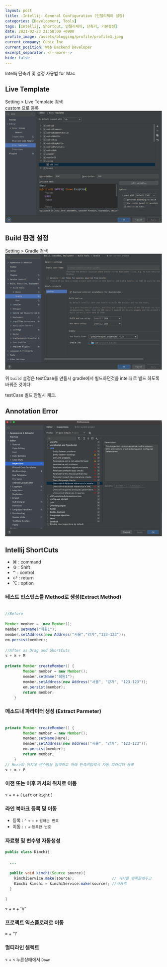 ```yaml
---
layout: post
title: -Intellij- General Configuration (인텔리제이 설정)
categories: [Development, Tools]
tags: [Intellij, Shortcut, 인텔리제이, 단축키, 기본설정]
date: 2021-02-23 21:58:00 +0900
profile_image: /assets/blogging/profile/profile3.jpeg
current_company: Cubic Inc
current_position: Web Backend Developer
excerpt_separator: <!--more-->
hide: false
---
```

Intellij 단축키 및 설정 사용법 for Mac
<!--more-->

##  Live Template
Setting > Live Template 검색  
custom 으로 등록  
![Live Template 설정](https://raw.githubusercontent.com/taechnique/study-note/main/src/assets/blogging/intellij/intellij1.png)

## Build 환경 설정
Setting > Gradle 검색  
![Gradle 빌드 설정](https://raw.githubusercontent.com/taechnique/study-note/main/src/assets/blogging/intellij/intellij2.png)

위 `build` 설정은 testCase를 만들시 gradle에서 빌드하던것을 intellij 로 빌드 하도록 바꿔준 것이다.

testCase 빌드 안될시 체크.

## Annotation Error
![AnnotationError](https://raw.githubusercontent.com/taechnique/study-note/main/src/assets/blogging/intellij/tableAnnotationError.png)

## Intellij ShortCuts

- ⌘ : command
- ⇧ : Shift
- ⌃ : control
- ↩ : return
- ⌥ : option

### 테스트 인스턴스를 Method로 생성(Extract Method)

```java

//Before

Member member =  new Member();
member.setName("회원1");
member.setAddress(new Address("서울","강가","123-123"));
em.persist(member);

//After as Drag and ShortCuts
⌥ + ⌘ + M

private Member createMember() {
        Member member = new Member();
        member.setName("회원1");
        member.setAddress(new Address("서울", "강가", "123-123"));
        em.persist(member);
        return member;
    }
```  

### 메소드내 파라미터 생성 (Extract Parmeter)

```java

private Member createMember() {
        Member member = new Member();
        member.setName(Here);
        member.setAddress(new Address("서울", "강가", "123-123"));
        em.persist(member);
        return member;
    }
// Here의 위치에 변수명을 입력하고 아래 단축키입력시 자동 파라미터 등록
⌥ + ⌘ + P

```
### 이전 또는 이후 커서의 위치로 이동

`⌥` + `⌘` + ( `Left` or `Right` )

### 라인 북마크 등록 및 이동

- 등록  : `⌃` + `⇧` + `원하는 번호`
- 이동  : `⇧` + `등록한 번호`

### 자료형 및 변수명 자동생성

```java
public class Kimchi{

  ...

  public void kimchi(Source source){
    kimchiService.make(source);                 // 커서를 왼쪽끝에두고
    Kimchi kimchi = kimchiService.make(source); //사용후
  }

}
```  
`⌥` + `⌘` + 'V'

### 프로젝트 익스플로러로 이동

`⌘` + '1'
### 멀티라인 셀렉트

`⌥` + `⌥` 누른상태에서 `Down`
